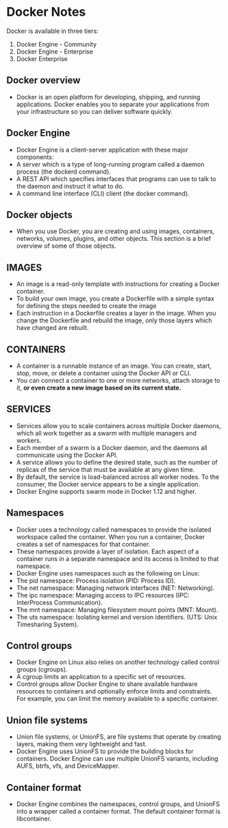 # Docker Notes

Docker is available in three tiers:
1. Docker Engine - Community
2. Docker Engine - Enterprise
3. Docker Enterprise

## Docker overview
* Docker is an open platform for developing, shipping, and running applications. Docker enables you to separate your applications from your infrastructure so you can deliver software quickly.

## Docker Engine
* Docker Engine is a client-server application with these major components:
 * A server which is a type of long-running program called a daemon process (the dockerd command).
 * A REST API which specifies interfaces that programs can use to talk to the daemon and instruct it what to do.
 * A command line interface (CLI) client (the docker command).

## Docker objects
* When you use Docker, you are creating and using images, containers, networks, volumes, plugins, and other objects. This section is a brief overview of some of those objects.

## IMAGES
* An image is a read-only template with instructions for creating a Docker container.
* To build your own image, you create a Dockerfile with a simple syntax for defining the steps needed to create the image
* Each instruction in a Dockerfile creates a layer in the image. When you change the Dockerfile and rebuild the image, only those layers which have changed are rebuilt.

## CONTAINERS
* A container is a runnable instance of an image. You can create, start, stop, move, or delete a container using the Docker API or CLI.
* You can connect a container to one or more networks, attach storage to it, <b> or even create a new image based on its current state. </b>

## SERVICES
* Services allow you to scale containers across multiple Docker daemons, which all work together as a swarm with multiple managers and workers.
* Each member of a swarm is a Docker daemon, and the daemons all communicate using the Docker API.
* A service allows you to define the desired state, such as the number of replicas of the service that must be available at any given time.
* By default, the service is load-balanced across all worker nodes. To the consumer, the Docker service appears to be a single application.
* Docker Engine supports swarm mode in Docker 1.12 and higher.

## Namespaces
* Docker uses a technology called namespaces to provide the isolated workspace called the container. When you run a container, Docker creates a set of namespaces for that container.
* These namespaces provide a layer of isolation. Each aspect of a container runs in a separate namespace and its access is limited to that namespace.
* Docker Engine uses namespaces such as the following on Linux:
 * The pid namespace: Process isolation (PID: Process ID).
 * The net namespace: Managing network interfaces (NET: Networking).
 * The ipc namespace: Managing access to IPC resources (IPC: InterProcess Communication).
 * The mnt namespace: Managing filesystem mount points (MNT: Mount).
 * The uts namespace: Isolating kernel and version identifiers. (UTS: Unix Timesharing System).

## Control groups
* Docker Engine on Linux also relies on another technology called control groups (cgroups).
* A cgroup limits an application to a specific set of resources.
* Control groups allow Docker Engine to share available hardware resources to containers and optionally enforce limits and constraints. For example, you can limit the memory available to a specific container.

## Union file systems
* Union file systems, or UnionFS, are file systems that operate by creating layers, making them very lightweight and fast.
* Docker Engine uses UnionFS to provide the building blocks for containers. Docker Engine can use multiple UnionFS variants, including AUFS, btrfs, vfs, and DeviceMapper.

## Container format
* Docker Engine combines the namespaces, control groups, and UnionFS into a wrapper called a container format. The default container format is libcontainer.
